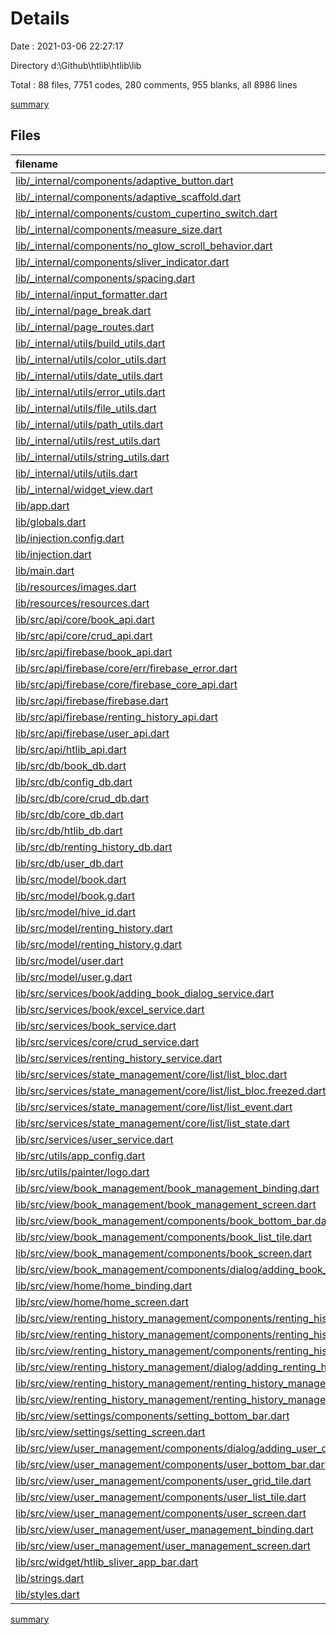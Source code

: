 # Details

Date : 2021-03-06 22:27:17

Directory d:\Github\htlib\htlib\lib

Total : 88 files,  7751 codes, 280 comments, 955 blanks, all 8986 lines

[summary](results.md)

## Files
| filename | language | code | comment | blank | total |
| :--- | :--- | ---: | ---: | ---: | ---: |
| [lib/_internal/components/adaptive_button.dart](/lib/_internal/components/adaptive_button.dart) | Dart | 112 | 0 | 12 | 124 |
| [lib/_internal/components/adaptive_scaffold.dart](/lib/_internal/components/adaptive_scaffold.dart) | Dart | 169 | 7 | 13 | 189 |
| [lib/_internal/components/custom_cupertino_switch.dart](/lib/_internal/components/custom_cupertino_switch.dart) | Dart | 408 | 59 | 61 | 528 |
| [lib/_internal/components/measure_size.dart](/lib/_internal/components/measure_size.dart) | Dart | 30 | 0 | 10 | 40 |
| [lib/_internal/components/no_glow_scroll_behavior.dart](/lib/_internal/components/no_glow_scroll_behavior.dart) | Dart | 8 | 0 | 2 | 10 |
| [lib/_internal/components/sliver_indicator.dart](/lib/_internal/components/sliver_indicator.dart) | Dart | 16 | 0 | 3 | 19 |
| [lib/_internal/components/spacing.dart](/lib/_internal/components/spacing.dart) | Dart | 20 | 0 | 10 | 30 |
| [lib/_internal/input_formatter.dart](/lib/_internal/input_formatter.dart) | Dart | 17 | 1 | 4 | 22 |
| [lib/_internal/page_break.dart](/lib/_internal/page_break.dart) | Dart | 18 | 0 | 7 | 25 |
| [lib/_internal/page_routes.dart](/lib/_internal/page_routes.dart) | Dart | 78 | 0 | 8 | 86 |
| [lib/_internal/utils/build_utils.dart](/lib/_internal/utils/build_utils.dart) | Dart | 63 | 0 | 11 | 74 |
| [lib/_internal/utils/color_utils.dart](/lib/_internal/utils/color_utils.dart) | Dart | 18 | 0 | 5 | 23 |
| [lib/_internal/utils/date_utils.dart](/lib/_internal/utils/date_utils.dart) | Dart | 4 | 0 | 2 | 6 |
| [lib/_internal/utils/error_utils.dart](/lib/_internal/utils/error_utils.dart) | Dart | 41 | 0 | 7 | 48 |
| [lib/_internal/utils/file_utils.dart](/lib/_internal/utils/file_utils.dart) | Dart | 17 | 100 | 4 | 121 |
| [lib/_internal/utils/path_utils.dart](/lib/_internal/utils/path_utils.dart) | Dart | 11 | 0 | 3 | 14 |
| [lib/_internal/utils/rest_utils.dart](/lib/_internal/utils/rest_utils.dart) | Dart | 12 | 0 | 1 | 13 |
| [lib/_internal/utils/string_utils.dart](/lib/_internal/utils/string_utils.dart) | Dart | 59 | 2 | 12 | 73 |
| [lib/_internal/utils/utils.dart](/lib/_internal/utils/utils.dart) | Dart | 22 | 0 | 6 | 28 |
| [lib/_internal/widget_view.dart](/lib/_internal/widget_view.dart) | Dart | 11 | 0 | 6 | 17 |
| [lib/app.dart](/lib/app.dart) | Dart | 101 | 0 | 7 | 108 |
| [lib/globals.dart](/lib/globals.dart) | Dart | 5 | 0 | 3 | 8 |
| [lib/injection.config.dart](/lib/injection.config.dart) | Dart | 19 | 7 | 7 | 33 |
| [lib/injection.dart](/lib/injection.dart) | Dart | 21 | 0 | 4 | 25 |
| [lib/main.dart](/lib/main.dart) | Dart | 15 | 7 | 8 | 30 |
| [lib/resources/images.dart](/lib/resources/images.dart) | Dart | 5 | 0 | 3 | 8 |
| [lib/resources/resources.dart](/lib/resources/resources.dart) | Dart | 1 | 0 | 1 | 2 |
| [lib/src/api/core/book_api.dart](/lib/src/api/core/book_api.dart) | Dart | 4 | 0 | 2 | 6 |
| [lib/src/api/core/crud_api.dart](/lib/src/api/core/crud_api.dart) | Dart | 10 | 0 | 6 | 16 |
| [lib/src/api/firebase/book_api.dart](/lib/src/api/firebase/book_api.dart) | Dart | 76 | 0 | 13 | 89 |
| [lib/src/api/firebase/core/err/firebase_error.dart](/lib/src/api/firebase/core/err/firebase_error.dart) | Dart | 2 | 0 | 2 | 4 |
| [lib/src/api/firebase/core/firebase_core_api.dart](/lib/src/api/firebase/core/firebase_core_api.dart) | Dart | 32 | 0 | 5 | 37 |
| [lib/src/api/firebase/firebase.dart](/lib/src/api/firebase/firebase.dart) | Dart | 3 | 0 | 1 | 4 |
| [lib/src/api/firebase/renting_history_api.dart](/lib/src/api/firebase/renting_history_api.dart) | Dart | 64 | 0 | 14 | 78 |
| [lib/src/api/firebase/user_api.dart](/lib/src/api/firebase/user_api.dart) | Dart | 90 | 0 | 16 | 106 |
| [lib/src/api/htlib_api.dart](/lib/src/api/htlib_api.dart) | Dart | 8 | 0 | 2 | 10 |
| [lib/src/db/book_db.dart](/lib/src/db/book_db.dart) | Dart | 33 | 0 | 10 | 43 |
| [lib/src/db/config_db.dart](/lib/src/db/config_db.dart) | Dart | 11 | 0 | 5 | 16 |
| [lib/src/db/core/crud_db.dart](/lib/src/db/core/crud_db.dart) | Dart | 7 | 0 | 5 | 12 |
| [lib/src/db/core_db.dart](/lib/src/db/core_db.dart) | Dart | 27 | 0 | 7 | 34 |
| [lib/src/db/htlib_db.dart](/lib/src/db/htlib_db.dart) | Dart | 29 | 0 | 4 | 33 |
| [lib/src/db/renting_history_db.dart](/lib/src/db/renting_history_db.dart) | Dart | 37 | 0 | 9 | 46 |
| [lib/src/db/user_db.dart](/lib/src/db/user_db.dart) | Dart | 31 | 0 | 8 | 39 |
| [lib/src/model/book.dart](/lib/src/model/book.dart) | Dart | 87 | 0 | 18 | 105 |
| [lib/src/model/book.g.dart](/lib/src/model/book.g.dart) | Dart | 48 | 4 | 8 | 60 |
| [lib/src/model/hive_id.dart](/lib/src/model/hive_id.dart) | Dart | 5 | 0 | 1 | 6 |
| [lib/src/model/renting_history.dart](/lib/src/model/renting_history.dart) | Dart | 83 | 3 | 15 | 101 |
| [lib/src/model/renting_history.g.dart](/lib/src/model/renting_history.g.dart) | Dart | 45 | 4 | 8 | 57 |
| [lib/src/model/user.dart](/lib/src/model/user.dart) | Dart | 110 | 3 | 21 | 134 |
| [lib/src/model/user.g.dart](/lib/src/model/user.g.dart) | Dart | 54 | 4 | 8 | 66 |
| [lib/src/services/book/adding_book_dialog_service.dart](/lib/src/services/book/adding_book_dialog_service.dart) | Dart | 13 | 0 | 2 | 15 |
| [lib/src/services/book/excel_service.dart](/lib/src/services/book/excel_service.dart) | Dart | 61 | 2 | 12 | 75 |
| [lib/src/services/book_service.dart](/lib/src/services/book_service.dart) | Dart | 85 | 0 | 20 | 105 |
| [lib/src/services/core/crud_service.dart](/lib/src/services/core/crud_service.dart) | Dart | 10 | 0 | 7 | 17 |
| [lib/src/services/renting_history_service.dart](/lib/src/services/renting_history_service.dart) | Dart | 81 | 0 | 18 | 99 |
| [lib/src/services/state_management/core/list/list_bloc.dart](/lib/src/services/state_management/core/list/list_bloc.dart) | Dart | 38 | 0 | 11 | 49 |
| [lib/src/services/state_management/core/list/list_bloc.freezed.dart](/lib/src/services/state_management/core/list/list_bloc.freezed.dart) | Dart | 790 | 47 | 123 | 960 |
| [lib/src/services/state_management/core/list/list_event.dart](/lib/src/services/state_management/core/list/list_event.dart) | Dart | 8 | 0 | 2 | 10 |
| [lib/src/services/state_management/core/list/list_state.dart](/lib/src/services/state_management/core/list/list_state.dart) | Dart | 7 | 0 | 2 | 9 |
| [lib/src/services/user_service.dart](/lib/src/services/user_service.dart) | Dart | 94 | 0 | 19 | 113 |
| [lib/src/utils/app_config.dart](/lib/src/utils/app_config.dart) | Dart | 18 | 0 | 2 | 20 |
| [lib/src/utils/painter/logo.dart](/lib/src/utils/painter/logo.dart) | Dart | 471 | 0 | 41 | 512 |
| [lib/src/view/book_management/book_management_binding.dart](/lib/src/view/book_management/book_management_binding.dart) | Dart | 63 | 0 | 10 | 73 |
| [lib/src/view/book_management/book_management_screen.dart](/lib/src/view/book_management/book_management_screen.dart) | Dart | 215 | 0 | 14 | 229 |
| [lib/src/view/book_management/components/book_bottom_bar.dart](/lib/src/view/book_management/components/book_bottom_bar.dart) | Dart | 96 | 0 | 5 | 101 |
| [lib/src/view/book_management/components/book_list_tile.dart](/lib/src/view/book_management/components/book_list_tile.dart) | Dart | 38 | 0 | 4 | 42 |
| [lib/src/view/book_management/components/book_screen.dart](/lib/src/view/book_management/components/book_screen.dart) | Dart | 226 | 0 | 8 | 234 |
| [lib/src/view/book_management/components/dialog/adding_book_dialog.dart](/lib/src/view/book_management/components/dialog/adding_book_dialog.dart) | Dart | 389 | 4 | 17 | 410 |
| [lib/src/view/home/home_binding.dart](/lib/src/view/home/home_binding.dart) | Dart | 3 | 0 | 3 | 6 |
| [lib/src/view/home/home_screen.dart](/lib/src/view/home/home_screen.dart) | Dart | 143 | 0 | 7 | 150 |
| [lib/src/view/renting_history_management/components/renting_history_bottom_bar.dart](/lib/src/view/renting_history_management/components/renting_history_bottom_bar.dart) | Dart | 95 | 0 | 5 | 100 |
| [lib/src/view/renting_history_management/components/renting_history_card.dart](/lib/src/view/renting_history_management/components/renting_history_card.dart) | Dart | 262 | 0 | 16 | 278 |
| [lib/src/view/renting_history_management/components/renting_history_screen.dart](/lib/src/view/renting_history_management/components/renting_history_screen.dart) | Dart | 37 | 0 | 4 | 41 |
| [lib/src/view/renting_history_management/dialog/adding_renting_history_dialog.dart](/lib/src/view/renting_history_management/dialog/adding_renting_history_dialog.dart) | Dart | 431 | 9 | 19 | 459 |
| [lib/src/view/renting_history_management/renting_history_management_binding.dart](/lib/src/view/renting_history_management/renting_history_management_binding.dart) | Dart | 2 | 0 | 2 | 4 |
| [lib/src/view/renting_history_management/renting_history_management_screen.dart](/lib/src/view/renting_history_management/renting_history_management_screen.dart) | Dart | 222 | 0 | 25 | 247 |
| [lib/src/view/settings/components/setting_bottom_bar.dart](/lib/src/view/settings/components/setting_bottom_bar.dart) | Dart | 32 | 0 | 5 | 37 |
| [lib/src/view/settings/setting_screen.dart](/lib/src/view/settings/setting_screen.dart) | Dart | 127 | 0 | 6 | 133 |
| [lib/src/view/user_management/components/dialog/adding_user_dialog.dart](/lib/src/view/user_management/components/dialog/adding_user_dialog.dart) | Dart | 446 | 9 | 19 | 474 |
| [lib/src/view/user_management/components/user_bottom_bar.dart](/lib/src/view/user_management/components/user_bottom_bar.dart) | Dart | 96 | 0 | 5 | 101 |
| [lib/src/view/user_management/components/user_grid_tile.dart](/lib/src/view/user_management/components/user_grid_tile.dart) | Dart | 95 | 0 | 8 | 103 |
| [lib/src/view/user_management/components/user_list_tile.dart](/lib/src/view/user_management/components/user_list_tile.dart) | Dart | 53 | 0 | 4 | 57 |
| [lib/src/view/user_management/components/user_screen.dart](/lib/src/view/user_management/components/user_screen.dart) | Dart | 333 | 0 | 14 | 347 |
| [lib/src/view/user_management/user_management_binding.dart](/lib/src/view/user_management/user_management_binding.dart) | Dart | 2 | 0 | 2 | 4 |
| [lib/src/view/user_management/user_management_screen.dart](/lib/src/view/user_management/user_management_screen.dart) | Dart | 262 | 0 | 14 | 276 |
| [lib/src/widget/htlib_sliver_app_bar.dart](/lib/src/widget/htlib_sliver_app_bar.dart) | Dart | 77 | 0 | 4 | 81 |
| [lib/strings.dart](/lib/strings.dart) | Dart | 0 | 0 | 1 | 1 |
| [lib/styles.dart](/lib/styles.dart) | Dart | 133 | 8 | 67 | 208 |

[summary](results.md)